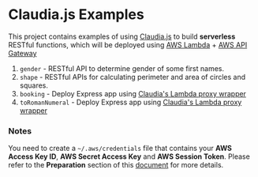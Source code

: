 # Claudia.js Examples
This project contains examples of using [Claudia.js](https://claudiajs.com) to build **serverless** RESTful functions, which will be deployed using  [AWS Lambda](https://aws.amazon.com/lambda/) + [AWS API Gateway](https://aws.amazon.com/api-gateway/)

1. `gender` - RESTful API to determine gender of some first names.
1. `shape` - RESTful APIs for calculating perimeter and area of circles and squares.
1. `booking` - Deploy Express app using [Claudia's Lambda proxy wrapper](https://claudiajs.com/tutorials/serverless-express.html)
1. `toRomanNumeral` - Deploy Express app using [Claudia's Lambda proxy wrapper](https://claudiajs.com/tutorials/serverless-express.html)

### Notes
You need to create a `~/.aws/credentials` file that contains your **AWS Access Key ID**, **AWS Secret Access Key** and **AWS Session Token**.  Please refer to the **Preparation** section of this [document](gender/README.md) for more details.
